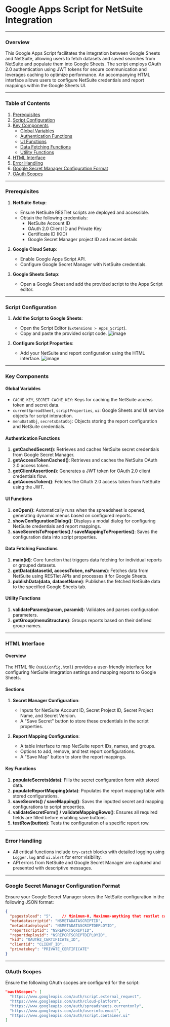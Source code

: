 # Google Apps Script for NetSuite Integration

---

### Overview

This Google Apps Script facilitates the integration between Google Sheets and NetSuite, allowing users to fetch datasets and saved searches from NetSuite and populate them into Google Sheets. The script employs OAuth 2.0 authentication using JWT tokens for secure communication and leverages caching to optimize performance. An accompanying HTML interface allows users to configure NetSuite credentials and report mappings within the Google Sheets UI.

---

### Table of Contents

1. [Prerequisites](#prerequisites)
2. [Script Configuration](#script-configuration)
3. [Key Components](#key-components)
   - [Global Variables](#global-variables)
   - [Authentication Functions](#authentication-functions)
   - [UI Functions](#ui-functions)
   - [Data Fetching Functions](#data-fetching-functions)
   - [Utility Functions](#utility-functions)
4. [HTML Interface](#html-interface)
5. [Error Handling](#error-handling)
6. [Google Secret Manager Configuration Format](#google-secret-manager-configuration-format)
7. [OAuth Scopes](#oauth-scopes)

---

### Prerequisites

1. **NetSuite Setup**:

   - Ensure NetSuite RESTlet scripts are deployed and accessible.
   - Obtain the following credentials:
     - NetSuite Account ID
     - OAuth 2.0 Client ID and Private Key
     - Certificate ID (KID)
     - Google Secret Manager project ID and secret details

2. **Google Cloud Setup**:

   - Enable Google Apps Script API.
   - Configure Google Secret Manager with NetSuite credentials.

3. **Google Sheets Setup**:

   - Open a Google Sheet and add the provided script to the Apps Script editor.

---

### Script Configuration

1. **Add the Script to Google Sheets**:

   - Open the Script Editor (`Extensions > Apps Script`).
   - Copy and paste the provided script code.
     ![image](https://github.com/user-attachments/assets/c102885c-bf04-44f9-ba28-86c179c0fe9f)

2. **Configure Script Properties**:

   - Add your NetSuite and report configuration using the HTML interface.
     ![image](https://github.com/user-attachments/assets/738e7d1a-66a7-4f6a-95d0-d64541ffa9e8)

---

### Key Components

#### Global Variables

- `CACHE_KEY`, `SECRET_CACHE_KEY`: Keys for caching the NetSuite access token and secret data.
- `currentSpreadSheet`, `scriptProperties`, `ui`: Google Sheets and UI service objects for script interaction.
- `menuDataObj`, `secretsDataObj`: Objects storing the report configuration and NetSuite credentials.

#### Authentication Functions

1. **getCachedSecret()**: Retrieves and caches NetSuite secret credentials from Google Secret Manager.
2. **getAccessTokenCached()**: Retrieves and caches the NetSuite OAuth 2.0 access token.
3. **getClientAssertion()**: Generates a JWT token for OAuth 2.0 client credentials flow.
4. **getAccessToken()**: Fetches the OAuth 2.0 access token from NetSuite using the JWT.

#### UI Functions

1. **onOpen()**: Automatically runs when the spreadsheet is opened, generating dynamic menus based on configured reports.
2. **showConfigurationDialog()**: Displays a modal dialog for configuring NetSuite credentials and report mappings.
3. **saveSecretsToProperties() / saveMappingToProperties()**: Saves the configuration data into script properties.

#### Data Fetching Functions

1. **main(id)**: Core function that triggers data fetching for individual reports or grouped datasets.
2. **getData(datasetid, accessToken, nsParams)**: Fetches data from NetSuite using RESTlet APIs and processes it for Google Sheets.
3. **publishData(data, datasetName)**: Publishes the fetched NetSuite data to the specified Google Sheets tab.

#### Utility Functions

1. **validateParams(param, paramid)**: Validates and parses configuration parameters.
2. **getGroup(menuStructure)**: Groups reports based on their defined group names.

---

### HTML Interface

#### Overview

The HTML file (`nsUiConfig.html`) provides a user-friendly interface for configuring NetSuite integration settings and mapping reports to Google Sheets.

#### Sections

1. **Secret Manager Configuration**:

   - Inputs for NetSuite Account ID, Secret Project ID, Secret Project Name, and Secret Version.
   - A "Save Secret" button to store these credentials in the script properties.

2. **Report Mapping Configuration**:

   - A table interface to map NetSuite report IDs, names, and groups.
   - Options to add, remove, and test report configurations.
   - A "Save Map" button to store the report mappings.

#### Key Functions

1. **populateSecrets(data)**: Fills the secret configuration form with stored data.
2. **populateReportMapping(data)**: Populates the report mapping table with stored configurations.
3. **saveSecrets() / saveMapping()**: Saves the inputted secret and mapping configurations to script properties.
4. **validateSecretForm() / validateMappingRows()**: Ensures all required fields are filled before enabling save buttons.
5. **testRow(button)**: Tests the configuration of a specific report row.

---

### Error Handling

- All critical functions include `try-catch` blocks with detailed logging using `Logger.log` and `ui.alert` for error visibility.
- API errors from NetSuite and Google Secret Manager are captured and presented with descriptive messages.

---

### Google Secret Manager Configuration Format

Ensure your Google Secret Manager stores the NetSuite configuration in the following JSON format:

```json
{
  "pagestoload": "5",    // Minimum-0, Maximum-anything that restlet can handle within governance, but do note higher number = higher API response time
  "metadatascriptid": "NSMETADATASCRIPTID",
  "metadatadeployid": "NSMETADATASCRIPTDEPLOYID",
  "reportscriptid": "NSREPORTSCRIPTID",
  "reportdeployid": "NSREPORTSCRIPTDEPLOYID",
  "kid": "OAUTH2_CERTIFICATE_ID",
  "clientid": "CLIENT_ID",
  "privatekey": "PRIVATE_CERTIFICATE"
}
```

---

### OAuth Scopes

Ensure the following OAuth scopes are configured for the script:

```json
"oauthScopes": [
  "https://www.googleapis.com/auth/script.external_request",
  "https://www.googleapis.com/auth/cloud-platform",
  "https://www.googleapis.com/auth/spreadsheets.currentonly",
  "https://www.googleapis.com/auth/userinfo.email",
  "https://www.googleapis.com/auth/script.container.ui"
]
```

